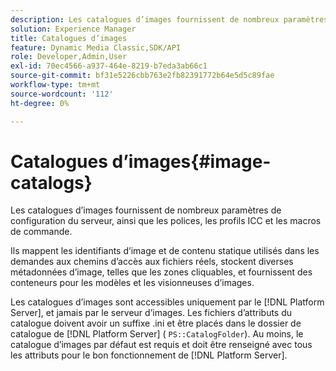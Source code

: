 ```yaml
---
description: Les catalogues d’images fournissent de nombreux paramètres de configuration du serveur, ainsi que les polices, les profils ICC et les macros de commande.
solution: Experience Manager
title: Catalogues d’images
feature: Dynamic Media Classic,SDK/API
role: Developer,Admin,User
exl-id: 70ec4566-a937-464e-8219-b7eda3ab66c1
source-git-commit: bf31e5226cbb763e2fb82391772b64e5d5c89fae
workflow-type: tm+mt
source-wordcount: '112'
ht-degree: 0%

---
```


# Catalogues d’images{#image-catalogs}

Les catalogues d’images fournissent de nombreux paramètres de configuration du serveur, ainsi que les polices, les profils ICC et les macros de commande.

Ils mappent les identifiants d’image et de contenu statique utilisés dans les demandes aux chemins d’accès aux fichiers réels, stockent diverses métadonnées d’image, telles que les zones cliquables, et fournissent des conteneurs pour les modèles et les visionneuses d’images.

Les catalogues d’images sont accessibles uniquement par le [!DNL Platform Server], et jamais par le serveur d’images. Les fichiers d’attributs du catalogue doivent avoir un suffixe .ini et être placés dans le dossier de catalogue de [!DNL Platform Server] ( `PS::CatalogFolder`). Au moins, le catalogue d’images par défaut est requis et doit être renseigné avec tous les attributs pour le bon fonctionnement de [!DNL Platform Server].
